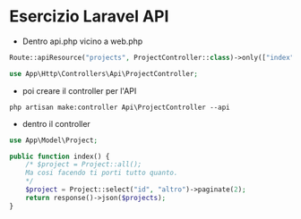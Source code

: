 # Esercizio Laravel API

-   Dentro api.php vicino a web.php

```php
Route::apiResource("projects", ProjectController::class)->only(["index", "show"]);
```

```php
use App\Http\Controllers\Api\ProjectController;
```

-   poi creare il controller per l'API

`php artisan make:controller Api\ProjectController --api`

-   dentro il controller

```php
use App\Model\Project;
```

```php
public function index() {
    /* $project = Project::all();
    Ma cosi facendo ti porti tutto quanto.
    */
    $project = Project::select("id", "altro")->paginate(2);
    return response()->json($projects);
}
```
